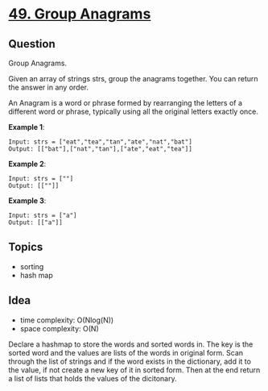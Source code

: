 # [49. Group Anagrams](https://leetcode.com/problems/group_anagrams/)


## Question

Group Anagrams.

Given an array of strings strs, group the anagrams together. You can return the answer in any order.

An Anagram is a word or phrase formed by rearranging the letters of a different word or phrase, typically using all the original letters exactly once.

**Example 1**:
```
Input: strs = ["eat","tea","tan","ate","nat","bat"]
Output: [["bat"],["nat","tan"],["ate","eat","tea"]]
```

**Example 2**:
```
Input: strs = [""]
Output: [[""]]
```

**Example 3**:
```
Input: strs = ["a"]
Output: [["a"]]
```

## Topics
- sorting
- hash map

## Idea
- time complexity: O(Nlog(N))
- space complexity: O(N)

Declare a hashmap to store the words and sorted words in. The key is the sorted word and the values are lists of the words in original form. Scan through the list of strings and if the word exists in the dictionary, add it to the value, if not create a new key of it in sorted form. Then at the end return a list of lists that holds the values of the dicitonary.
